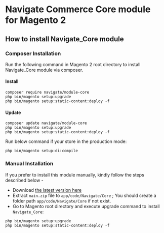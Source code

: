 # Navigate Commerce Core module for Magento 2

## How to install Navigate_Core module


### Composer Installation

Run the following command in Magento 2 root directory to install Navigate_Core module via composer.

#### Install

```
composer require navigate/module-core
php bin/magento setup:upgrade
php bin/magento setup:static-content:deploy -f
```

#### Update

```
composer update navigate/module-core
php bin/magento setup:upgrade
php bin/magento setup:static-content:deploy -f
```

Run below command if your store in the production mode:

```
php bin/magento setup:di:compile
```

### Manual Installation

If you prefer to install this module manually, kindly follow the steps described below - 

- Download [the latest version here](https://github.com/navigatecommerce/module-core/archive/refs/heads/main.zip) 
- Extract `main.zip` file to `app/code/Navigate/Core` ; You should create a folder path `app/code/Navigate/Core` if not exist.
- Go to Magento root directory and execute upgrade command to install `Navigate_Core`:

```
php bin/magento setup:upgrade
php bin/magento setup:static-content:deploy -f
```
